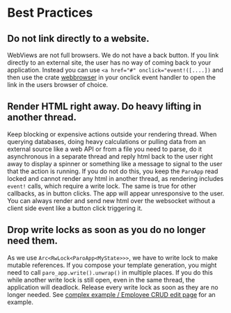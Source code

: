 # Best Practices

## Do not link directly to a website.

WebViews are not full browsers. We do not have a back button. If you link directly to an external site, the user has no way of coming back to your application. Instead you can use `<a href="#" onclick="event!([....])` and then use the crate [webbrowser](https://crates.io/crates/webbrowser) in your onclick event handler to open the link in the users browser of choice.

## Render HTML right away. Do heavy lifting in another thread.

Keep blocking or expensive actions outside your rendering thread. When querying databases, doing heavy calculations or pulling data from an external source like a web API or from a file you need to parse, do it asynchronous in a separate thread and reply html back to the user right away to display a spinner or something like a message to signal to the user that the action is running. If you do not do this, you keep the `ParoApp` read locked and cannot render any html in another thread, as rendering includes `event!` calls, which require a write lock. The same is true for other callbacks, as in button clicks. The app will appear unresponsive to the user. You can always render and send new html over the websocket without a client side event like a button click triggering it.

## Drop write locks as soon as you do no longer need them.

As we use `Arc<RwLock<ParoApp<MyState>>>`, we have to write lock to make mutable references. If you compose your template generation, you might need to call `paro_app.write().unwrap()` in multiple places. If you do this while another write lock is still open, even in the same thread, the application will deadlock. Release every write lock as soon as they are no longer needed. See [complex example / Employee CRUD edit page](https://github.com/grayfallstown/paro-rs/blob/main/example/complex-example/src/pages/edit.rs#L28) for an example.
